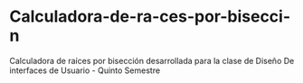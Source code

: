 # Calculadora-de-ra-ces-por-bisecci-n
Calculadora de raíces por bisección desarrollada para la clase de Diseño De interfaces de Usuario - Quinto Semestre
